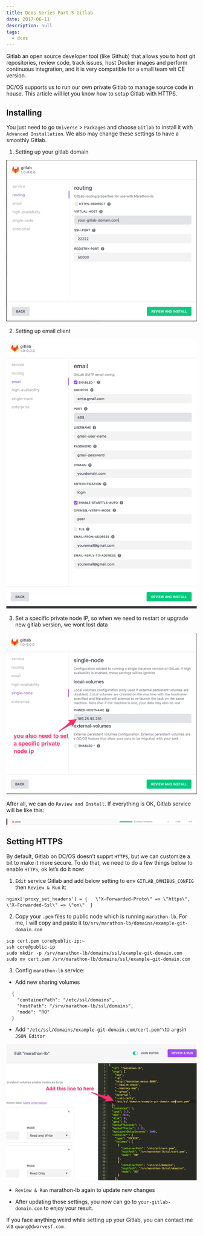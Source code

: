 ```yaml
---
title: Dcos Series Part 5 Gitlab
date: 2017-06-11
description: null
tags:
  - dcos
---
```


Gitlab an open source developer tool (like Github) that allows you to host git repositories, review code, track issues, host Docker images and perform continuous integration, and it is very compatible for a small team wit CE version.

DC/OS supports us to run our own private Gitlab to manage source code in house. This article will let you know how to setup Gitlab with HTTPS.

## Installing

You just need to go `Universe` > `Packages` and choose `Gitlab` to install it with `Advanced Installation`. We also may change these settings to have a smoothly Gitlab.

1. Setting up your gitlab domain

![](assets/dcos-series-part-5---gitlab_4a171771af9dd3725d809a02f3cbd80a_md5.webp)

2. Setting up email client

![](assets/dcos-series-part-5---gitlab_0a331d4343f65dc0f3d0a1d28fcd08a6_md5.webp)

3. Set a specific private node IP, so when we need to restart or upgrade new gitlab version, we wont lost data

![](assets/dcos-series-part-5---gitlab_07cb48f22769c4bdb7555e122aa2c24c_md5.webp)

After all, we can do `Review and Install`. If everything is OK, Gitlab service will be like this:

![](assets/dcos-series-part-5---gitlab_1293c7d7f3ddd11d274b6a78461f93a5_md5.webp)

## Setting HTTPS

By default, Gitlab on DC/OS doesn’t supprt `HTTPS`, but we can customize a bit to make it more secure. To do that, we need to do a few things below to enable `HTTPS`, ok let’s do it now:

1. `Edit` service Gitlab and add below setting to env `GITLAB_OMNIBUS_CONFIG` then `Review & Run` it:

```plain_text
nginx['proxy_set_headers'] = {   \"X-Forwarded-Proto\" => \"https\",   \"X-Forwarded-Ssl\" => \"on\"  }
```

2. Copy your `.pem` files to public node which is running `marathon-lb`. For me, I will copy and paste it to`/srv/marathon-lb/domains/example-git-domain.com`

```plain_text
scp cert.pem core@public-ip:~
ssh core@public-ip
sudo mkdir -p /srv/marathon-lb/domains/ssl/example-git-domain.com
sudo mv cert.pem /srv/marathon-lb/domains/ssl/example-git-domain.com
```

3. Config `marathon-lb` service:

* Add new sharing volumes

```plain_text
  {
    "containerPath": "/etc/ssl/domains",
    "hostPath": "/srv/marathon-lb/ssl/domains",
    "mode": "RO"
  }
```

* Add `"/etc/ssl/domains/example-git-domain.com/cert.pem"\`to `args`in `JSON Editor`

![](assets/dcos-series-part-5---gitlab_6d0a8c8c9d3f0ea69d31fd97da4de9b1_md5.webp)

* `Review & Run` marathon-lb again to update new changes

* After updating those settings, you now can go to `your-gitlab-domain.com` to enjoy your result.

If you face anything weird while setting up your Gitlab, you can contact me via `quang@dwarvesf.com.`

